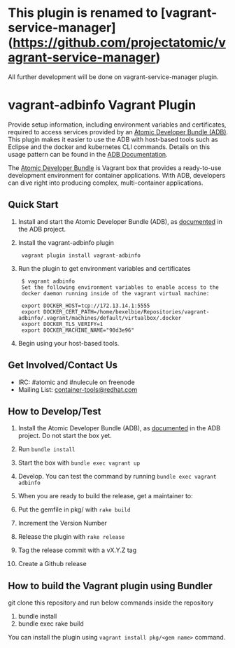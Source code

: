 # This plugin is renamed to [vagrant-service-manager] (https://github.com/projectatomic/vagrant-service-manager)
All further development will be done on vagrant-service-manager plugin.

# vagrant-adbinfo Vagrant Plugin

Provide setup information, including environment variables and certificates, required to access services provided by an [Atomic Developer Bundle (ADB)](https://github.com/projectatomic/adb-atomic-developer-bundle).  This plugin makes it easier to use the ADB with host-based tools such as Eclipse and the docker and kubernetes CLI commands.  Details on this usage pattern can be found in the [ADB Documentation](https://github.com/projectatomic/adb-atomic-developer-bundle/blob/master/docs/using.rst).

The [Atomic Developer Bundle](https://github.com/projectatomic/adb-atomic-developer-bundle) is  Vagrant box that provides a ready-to-use development environment for container applications. With ADB, developers can dive right into producing complex, multi-container applications.

## Quick Start

1. Install and start the Atomic Developer Bundle (ADB), as [documented](https://github.com/projectatomic/adb-atomic-developer-bundle/blob/master/docs/installing.rst) in the ADB project.

2. Install the vagrant-adbinfo plugin

        vagrant plugin install vagrant-adbinfo

3. Run the plugin to get environment variables and certificates

        $ vagrant adbinfo
        Set the following environment variables to enable access to the
        docker daemon running inside of the vagrant virtual machine:

        export DOCKER_HOST=tcp://172.13.14.1:5555
        export DOCKER_CERT_PATH=/home/bexelbie/Repositories/vagrant-adbinfo/.vagrant/machines/default/virtualbox/.docker
        export DOCKER_TLS_VERIFY=1
        export DOCKER_MACHINE_NAME="90d3e96"

4. Begin using your host-based tools.

## Get Involved/Contact Us

  * IRC: #atomic and #nulecule on freenode
  * Mailing List: container-tools@redhat.com

## How to Develop/Test

1. Install the Atomic Developer Bundle (ADB), as [documented](https://github.com/projectatomic/adb-atomic-developer-bundle/blob/master/docs/installing.rst) in the ADB project.  Do not start the box yet.

2. Run `bundle install`

3. Start the box with `bundle exec vagrant up`

4. Develop.  You can test the command by running `bundle exec vagrant adbinfo`

5. When you are ready to build the release, get a maintainer to:

  1. Put the gemfile in pkg/ with `rake build`

  2. Increment the Version Number

  3. Release the plugin with `rake release`

  4. Tag the release commit with a vX.Y.Z tag

  5. Create a Github release

## How to build the Vagrant plugin using Bundler

git clone this repository and run below commands inside the repository

1. bundle install
2. bundle exec rake build

You can install the plugin using `vagrant install pkg/<gem name>` command.

